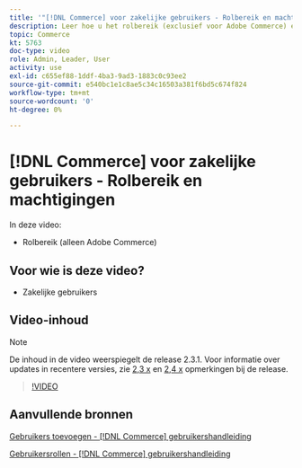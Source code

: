 ```yaml
---
title: '"[!DNL Commerce] voor zakelijke gebruikers - Rolbereik en machtigingen"'
description: Leer hoe u het rolbereik (exclusief voor Adobe Commerce) en de bijbehorende machtigingen per site of winkel definieert.
topic: Commerce
kt: 5763
doc-type: video
role: Admin, Leader, User
activity: use
exl-id: c655ef88-1ddf-4ba3-9ad3-1883c0c93ee2
source-git-commit: e540bc1e1c8ae5c34c16503a381f6bd5c674f824
workflow-type: tm+mt
source-wordcount: '0'
ht-degree: 0%

---
```


# [!DNL Commerce] voor zakelijke gebruikers - Rolbereik en machtigingen

In deze video:

- Rolbereik (alleen Adobe Commerce)

## Voor wie is deze video?

- Zakelijke gebruikers

## Video-inhoud

>[!NOTE]
>
>De inhoud in de video weerspiegelt de release 2.3.1. Voor informatie over updates in recentere versies, zie [ 2,3 x](https://devdocs.magento.com/guides/v2.3/release-notes/bk-release-notes.html) en [2,4 x](https://devdocs.magento.com/guides/v2.4/release-notes/bk-release-notes.html) opmerkingen bij de release.

>[!VIDEO](https://video.tv.adobe.com/v/35948?quality=12&learn=on)

## Aanvullende bronnen

[Gebruikers toevoegen - [!DNL Commerce] gebruikershandleiding](https://docs.magento.com/user-guide/system/permissions-users-all.html)

[Gebruikersrollen - [!DNL Commerce] gebruikershandleiding](https://docs.magento.com/user-guide/system/permissions-user-roles.html)
